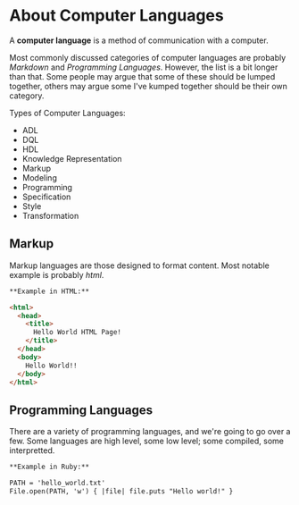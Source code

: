 # About Computer Languages

A **computer language** is a method of communication with a computer.

Most commonly discussed categories of computer languages are probably _Markdown_ and _Programming Languages_. However, the list is a bit longer than that. Some people may argue that some of these should be lumped together, others may argue some I've kumped together should be their own category.

Types of Computer Languages:
- ADL
- DQL
- HDL
- Knowledge Representation
- Markup
- Modeling
- Programming
- Specification
- Style
- Transformation


## Markup

Markup languages are those designed to format content. Most notable example is probably _html_.

```markdown
**Example in HTML:**

<html>
  <head>
    <title>
      Hello World HTML Page!
    </title>
  </head>
  <body>
    Hello World!!
  </body>
</html>
```


## Programming Languages

There are a variety of programming languages, and we're going to go over a few. Some languages are high level, some low level; some compiled, some interpretted.

```markdown
**Example in Ruby:**

PATH = 'hello_world.txt'
File.open(PATH, 'w') { |file| file.puts "Hello world!" }
```




